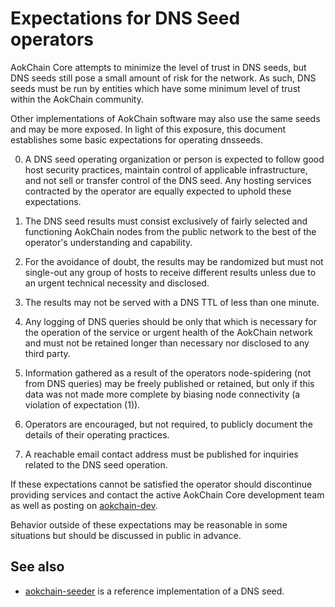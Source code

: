 Expectations for DNS Seed operators
====================================

AokChain Core attempts to minimize the level of trust in DNS seeds,
but DNS seeds still pose a small amount of risk for the network.
As such, DNS seeds must be run by entities which have some minimum
level of trust within the AokChain community.

Other implementations of AokChain software may also use the same
seeds and may be more exposed. In light of this exposure, this
document establishes some basic expectations for operating dnsseeds.

0. A DNS seed operating organization or person is expected to follow good
host security practices, maintain control of applicable infrastructure,
and not sell or transfer control of the DNS seed. Any hosting services
contracted by the operator are equally expected to uphold these expectations.

1. The DNS seed results must consist exclusively of fairly selected and
functioning AokChain nodes from the public network to the best of the
operator's understanding and capability.

2. For the avoidance of doubt, the results may be randomized but must not
single-out any group of hosts to receive different results unless due to an
urgent technical necessity and disclosed.

3. The results may not be served with a DNS TTL of less than one minute.

4. Any logging of DNS queries should be only that which is necessary
for the operation of the service or urgent health of the AokChain
network and must not be retained longer than necessary nor disclosed
to any third party.

5. Information gathered as a result of the operators node-spidering
(not from DNS queries) may be freely published or retained, but only
if this data was not made more complete by biasing node connectivity
(a violation of expectation (1)).

6. Operators are encouraged, but not required, to publicly document the
details of their operating practices.

7. A reachable email contact address must be published for inquiries
related to the DNS seed operation.

If these expectations cannot be satisfied the operator should
discontinue providing services and contact the active AokChain
Core development team as well as posting on
[aokchain-dev](https://lists.linuxfoundation.org/mailman/listinfo/aokchain-dev).

Behavior outside of these expectations may be reasonable in some
situations but should be discussed in public in advance.

See also
----------
- [aokchain-seeder](https://github.com/sipa/aokchain-seeder) is a reference implementation of a DNS seed.
